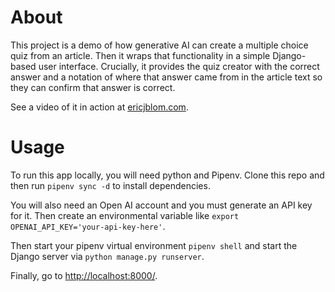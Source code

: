 # About
This project is a demo of how generative AI can create a multiple choice quiz from an article. Then it wraps that functionality in a simple Django-based user interface. Crucially, it provides the quiz creator with the correct answer and a notation of where that answer came from in the article text so they can confirm that answer is correct.

See a video of it in action at [ericjblom.com](https://ericjblom.com).

# Usage
To run this app locally, you will need python and Pipenv. Clone this repo and then run `pipenv sync -d` to install dependencies. 

You will also need an Open AI account and you must generate an API key for it. Then create an environmental variable like `export OPENAI_API_KEY='your-api-key-here'`.

Then start your pipenv virtual environment `pipenv shell` and start the Django server via `python manage.py runserver`.

Finally, go to [http://localhost:8000/](http://localhost:8000/).